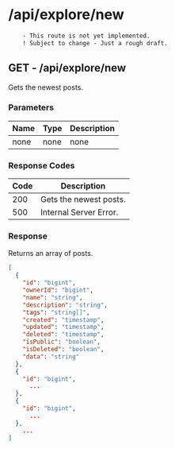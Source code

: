 # /api/explore/new

```diff
    - This route is not yet implemented.
    ! Subject to change - Just a rough draft.
```

## GET - /api/explore/new

Gets the newest posts.

### Parameters

| Name | Type | Description |
|------|------|-------------|
| none | none | none        |

### Response Codes

| Code | Description            |
|------|------------------------|
| 200  | Gets the newest posts. |
| 500  | Internal Server Error. |

### Response

Returns an array of posts.

```json
[
  {
    "id": "bigint",
    "ownerId": "bigint",
    "name": "string",
    "description": "string",
    "tags": "string[]",
    "created": "timestamp",
    "updated": "timestamp",
    "deleted": "timestamp",
    "isPublic": "boolean",
    "isDeleted": "boolean",
    "data": "string"
  },
  {
    "id": "bigint",
      ...
  },
  {
    "id": "bigint",
      ...
  },
    ...
]
```
